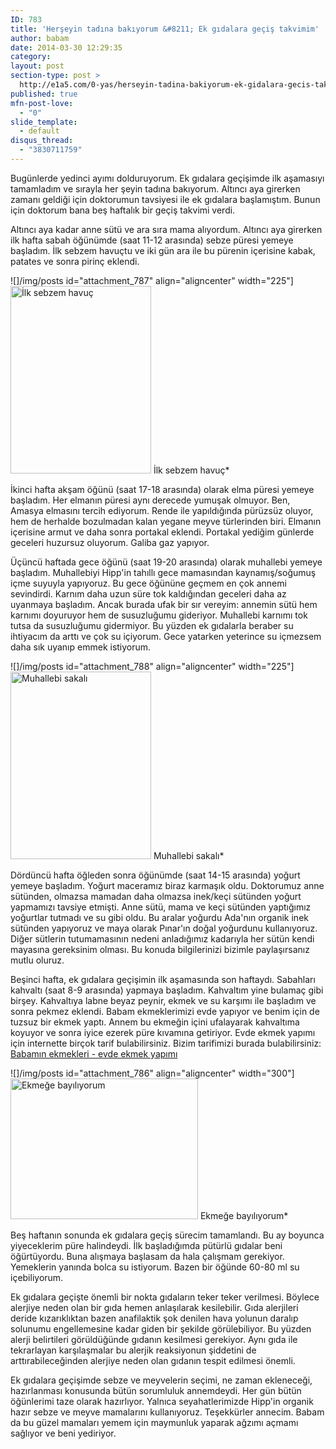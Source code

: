 ```yaml
---
ID: 783
title: 'Herşeyin tadına bakıyorum &#8211; Ek gıdalara geçiş takvimim'
author: babam
date: 2014-03-30 12:29:35
category:
layout: post
section-type: post >
  http://e1a5.com/0-yas/herseyin-tadina-bakiyorum-ek-gidalara-gecis-takvimi/
published: true
mfn-post-love:
  - "0"
slide_template:
  - default
disqus_thread:
  - "3830711759"
---
```

Bugünlerde yedinci ayımı dolduruyorum. Ek gıdalara geçişimde ilk aşamasıyı tamamladım ve sırayla her şeyin tadına bakıyorum. Altıncı aya girerken zamanı geldiği için doktorumun tavsiyesi ile ek gıdalara başlamıştım. Bunun için doktorum bana beş haftalık bir geçiş takvimi verdi.

Altıncı aya kadar anne sütü ve ara sıra mama alıyordum. Altıncı aya girerken ilk hafta sabah öğünümde (saat 11-12 arasında) sebze püresi yemeye başladım. İlk sebzem havuçtu ve iki gün ara ile bu pürenin içerisine kabak, patates ve sonra pirinç eklendi.

![]/img/posts id="attachment_787" align="aligncenter" width="225"]<a href="http://e1a5.com/wp-content/uploads/2014/03/havuc.jpg"><img class="wp-image-787 size-medium" src="http://e1a5.com/wp-content/uploads/2014/03/havuc-225x300.jpg" alt="İlk sebzem havuç" width="225" height="300" /></a> İlk sebzem havuç*

İkinci hafta akşam öğünü (saat 17-18 arasında) olarak elma püresi yemeye başladım. Her elmanın püresi aynı derecede yumuşak olmuyor. Ben, Amasya elmasını tercih ediyorum. Rende ile yapıldığında pürüzsüz oluyor, hem de herhalde bozulmadan kalan yegane meyve türlerinden biri. Elmanın içerisine armut ve daha sonra portakal eklendi. Portakal yediğim günlerde geceleri huzursuz oluyorum. Galiba gaz yapıyor.

Üçüncü haftada gece öğünü (saat 19-20 arasında) olarak muhallebi yemeye başladım. Muhallebiyi Hipp'in tahıllı gece mamasından kaynamış/soğumuş içme suyuyla yapıyoruz. Bu gece öğününe geçmem en çok annemi sevindirdi. Karnım daha uzun süre tok kaldığından geceleri daha az uyanmaya başladım. Ancak burada ufak bir sır vereyim: annemin sütü hem karnımı doyuruyor hem de susuzluğumu gideriyor. Muhallebi karnımı tok tutsa da susuzluğumu gidermiyor. Bu yüzden ek gıdalarla beraber su ihtiyacım da arttı ve çok su içiyorum. Gece yatarken yeterince su içmezsem daha sık uyanıp emmek istiyorum.

![]/img/posts id="attachment_788" align="aligncenter" width="225"]<a href="http://e1a5.com/wp-content/uploads/2014/03/muhallebi.jpg"><img class="wp-image-788 size-medium" src="http://e1a5.com/wp-content/uploads/2014/03/muhallebi-225x300.jpg" alt="Muhallebi sakalı" width="225" height="300" /></a> Muhallebi sakalı*

Dördüncü hafta öğleden sonra öğünümde (saat 14-15 arasında) yoğurt yemeye başladım. Yoğurt maceramız biraz karmaşık oldu. Doktorumuz anne sütünden, olmazsa mamadan daha olmazsa inek/keçi sütünden yoğurt yapmamızı tavsiye etmişti. Anne sütü, mama ve keçi sütünden yaptığımız yoğurtlar tutmadı ve su gibi oldu. Bu aralar yoğurdu Ada'nın organik inek sütünden yapıyoruz ve maya olarak Pınar'ın doğal yoğurdunu kullanıyoruz. Diğer sütlerin tutumamasının nedeni anladığımız kadarıyla her sütün kendi mayasına gereksinim olması. Bu konuda bilgilerinizi bizimle paylaşırsanız mutlu oluruz.

Beşinci hafta, ek gıdalara geçişimin ilk aşamasında son haftaydı. Sabahları kahvaltı (saat 8-9 arasında) yapmaya başladım. Kahvaltım yine bulamaç gibi birşey. Kahvaltıya labne beyaz peynir, ekmek ve su karşımı ile başladım ve sonra pekmez eklendi. Babam ekmeklerimizi evde yapıyor ve benim için de tuzsuz bir ekmek yaptı. Annem bu ekmeğin içini ufalayarak kahvaltıma koyuyor ve sonra iyice ezerek püre kıvamına getiriyor. Evde ekmek yapımı için internette birçok tarif bulabilirsiniz. Bizim tarifimizi burada bulabilirsiniz: <a title="Babamın ekmekleri – evde ekmek yapımı" href="http://e1a5.com/0-yas/babamin-ekmekleri-evde-ekmek-yapimi/" target="_blank">Babamın ekmekleri - evde ekmek yapımı</a>

![]/img/posts id="attachment_786" align="aligncenter" width="300"]<a href="http://e1a5.com/wp-content/uploads/2014/03/ekmek.jpg"><img class="wp-image-786 size-medium" src="http://e1a5.com/wp-content/uploads/2014/03/ekmek-300x225.jpg" alt="Ekmeğe bayılıyorum" width="300" height="225" /></a> Ekmeğe bayılıyorum*

Beş haftanın sonunda ek gıdalara geçiş sürecim tamamlandı. Bu ay boyunca yiyeceklerim püre halindeydi. İlk başladığımda pütürlü gıdalar beni öğürtüyordu. Buna alışmaya başlasam da hala çalışmam gerekiyor. Yemeklerin yanında bolca su istiyorum. Bazen bir öğünde 60-80 ml su içebiliyorum.

Ek gıdalara geçişte önemli bir nokta gıdaların teker teker verilmesi. Böylece alerjiye neden olan bir gıda hemen anlaşılarak kesilebilir. Gıda alerjileri deride kızarıklıktan bazen anafilaktik şok denilen hava yolunun daralıp solunumu engellemesine kadar giden bir şekilde görülebiliyor. Bu yüzden alerji belirtileri görüldüğünde gıdanın kesilmesi gerekiyor. Aynı gıda ile tekrarlayan karşılaşmalar bu alerjik reaksiyonun şiddetini de arttırabileceğinden alerjiye neden olan gıdanın tespit edilmesi önemli.

Ek gıdalara geçişimde sebze ve meyvelerin seçimi, ne zaman ekleneceği, hazırlanması konusunda bütün sorumluluk annemdeydi. Her gün bütün öğünlerimi taze olarak hazırlıyor. Yalnıca seyahatlerimizde Hipp'in organik hazır sebze ve meyve mamalarını kullanıyoruz. Teşekkürler annecim. Babam da bu güzel mamaları yemem için maymunluk yaparak ağzımı açmamı sağlıyor ve beni yediriyor.
